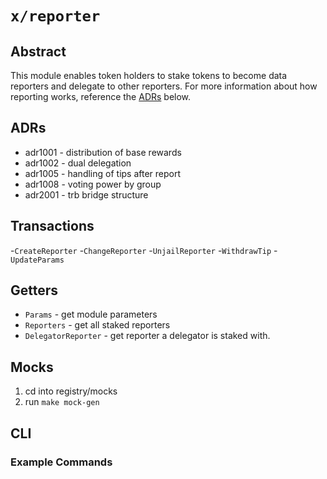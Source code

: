 # `x/reporter`

## Abstract

This module enables token holders to stake tokens to become data reporters and delegate to other reporters. For more information about how reporting works, reference the [ADRs](#adrs) below.

## ADRs

- adr1001 - distribution of base rewards
- adr1002 - dual delegation
- adr1005 - handling of tips after report
- adr1008 - voting power by group
- adr2001 - trb bridge structure

## Transactions

-`CreateReporter`
-`ChangeReporter`
-`UnjailReporter`
-`WithdrawTip`
-`UpdateParams`

## Getters

- `Params` - get module parameters
- `Reporters` - get all staked reporters
- `DelegatorReporter` - get reporter a delegator is staked with.

## Mocks

1. cd into registry/mocks
2. run `make mock-gen`

## CLI

### Example Commands